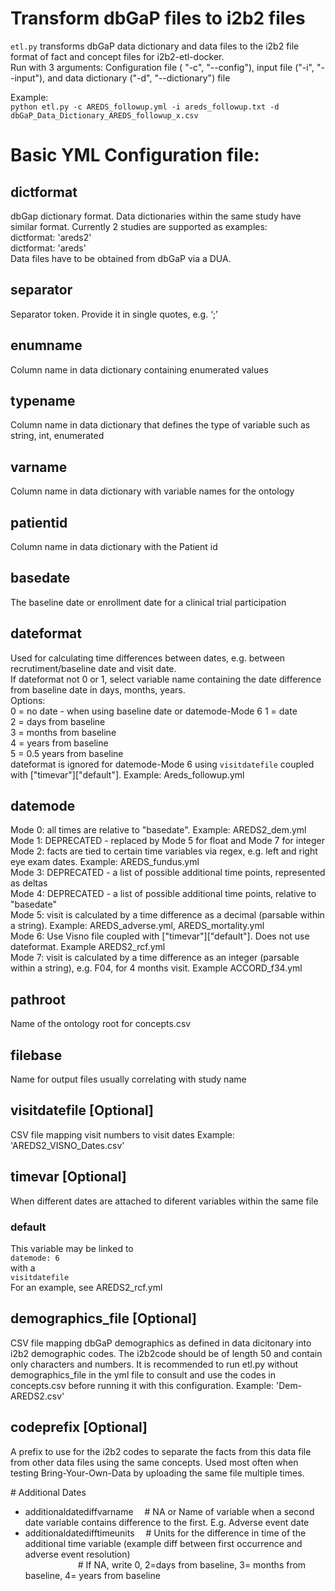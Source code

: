 # Transform dbGaP files to i2b2 files

`etl.py` transforms dbGaP data dictionary and data files to the i2b2 file format of fact and concept files for i2b2-etl-docker.   
Run with 3 arguments: Configuration file ( "-c", "--config"), input file ("-i", "--input"), and data dictionary ("-d", "--dictionary") file    
 
Example:   
```python etl.py -c AREDS_followup.yml -i areds_followup.txt -d dbGaP_Data_Dictionary_AREDS_followup_x.csv```

# Basic YML Configuration file:

## dictformat
dbGap dictionary format. Data dictionaries within the same study have similar format. Currently 2 studies are supported as examples:   
 dictformat: 'areds2'   
 dictformat: 'areds'   
Data files have to be obtained from dbGaP via a DUA.  

 ## separator
Separator token. Provide it in single quotes, e.g. ‘;’  

## enumname
Column name in data dictionary containing enumerated values 

## typename 
Column name in data dictionary that defines the type of variable such as string, int, enumerated  

## varname 
Column name in data dictionary with variable names for the ontology   

## patientid 
Column name in data dictionary with the Patient id 

## basedate
The baseline date or enrollment date for a clinical trial participation  

## dateformat 
Used for calculating time differences between dates, e.g. between recrutiment/baseline date and visit date.    
If dateformat not 0 or 1, select variable name containing the date difference from baseline date in days, months, years.    
Options:   
0 = no date - when using baseline date or datemode-Mode 6 
1 = date  
2 = days from baseline  
3 = months from baseline  
4 = years from baseline   
5 = 0.5 years from baseline   
dateformat is ignored for datemode-Mode 6 using 
 ```visitdatefile``` coupled with ["timevar"]["default"]. Example: Areds_followup.yml   

## datemode
Mode 0: all times are relative to "basedate". Example: AREDS2_dem.yml   
Mode 1: DEPRECATED - replaced by Mode 5 for float and Mode 7 for integer
Mode 2: facts are tied to certain time variables via regex, e.g. left and right eye exam dates. Example: AREDS_fundus.yml  
Mode 3: DEPRECATED - a list of possible additional time points, represented as deltas   
Mode 4: DEPRECATED - a list of possible additional time points, relative to "basedate"   
Mode 5: visit is calculated by a time difference as a decimal (parsable within a string). Example: AREDS_adverse.yml, AREDS_mortality.yml  
Mode 6: Use Visno file coupled with ["timevar"]["default"]. Does not use dateformat. Example AREDS2_rcf.yml   
Mode 7: visit is calculated by a time difference as an integer (parsable within a string), e.g. F04, for 4 months visit. Example ACCORD_f34.yml   

## pathroot 
Name of the ontology root for concepts.csv  

## filebase 
Name for output files usually correlating with study name  

## visitdatefile [Optional]
CSV file mapping visit numbers to visit dates 
Example: 'AREDS2_VISNO_Dates.csv'

## timevar [Optional]
When different dates are attached to diferent variables within the same file
### default
This variable may be linked to   
```datemode: 6 ```  
with a  
```visitdatefile```  
For an example, see AREDS2_rcf.yml

## demographics_file [Optional]
CSV file mapping dbGaP demographics as defined in data dicitonary into i2b2 demographic codes.
The i2b2code should be of length 50 and contain only characters and numbers. It is recommended to run etl.py without demographics_file in the yml file to consult and use the codes in concepts.csv before running it with this configuration.
Example: 'Dem-AREDS2.csv'

## codeprefix [Optional] 
A prefix to use for the i2b2 codes to separate the facts from this data file from other data files using the same concepts.
Used most often when testing Bring-Your-Own-Data by uploading the same file multiple times.
 
  
\# Additional Dates  
* additionaldatediffvarname &emsp;# NA or Name of variable when a second date variable contains difference to the first. E.g. Adverse event date  
* additionaldatedifftimeunits &emsp;# Units for the difference in time of the additional time variable (example diff between first occurrence  and adverse event resolution)  
                            &emsp;&emsp;&emsp;&emsp;&emsp;&emsp;# If NA, write 0, 2=days from baseline, 3= months from baseline, 4= years from baseline  

